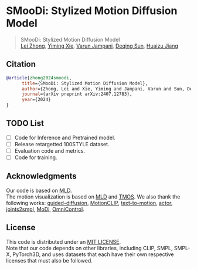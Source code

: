 # SMooDi: Stylized Motion Diffusion Model

> SMooDi: Stylized Motion Diffusion Model  
> [Lei Zhong](https://zhongleilz.github.io/), [Yiming Xie](https://ymingxie.github.io), [Varun Jampani](https://varunjampani.github.io/), [Deqing Sun](https://deqings.github.io/), [Huaizu Jiang](https://jianghz.me/)    


## Citation

```bibtex
@article{zhong2024smoodi,
      title={SMooDi: Stylized Motion Diffusion Model},
      author={Zhong, Lei and Xie, Yiming and Jampani, Varun and Sun, Deqing and Jiang, Huaizu},
      journal={arXiv preprint arXiv:2407.12783},
      year={2024}
}
```

## TODO List
- [ ] Code for Inference and Pretrained model.
- [ ] Release retargetted 100STYLE dataset.
- [ ] Evaluation code and metrics.
- [ ] Code for training.

## Acknowledgments

Our code is based on [MLD](https://github.com/ChenFengYe/motion-latent-diffusion).  
The motion visualization is based on [MLD](https://github.com/ChenFengYe/motion-latent-diffusion) and [TMOS](https://github.com/Mathux/TEMOS). 
We also thank the following works:
[guided-diffusion](https://github.com/openai/guided-diffusion), [MotionCLIP](https://github.com/GuyTevet/MotionCLIP), [text-to-motion](https://github.com/EricGuo5513/text-to-motion), [actor](https://github.com/Mathux/ACTOR), [joints2smpl](https://github.com/wangsen1312/joints2smpl), [MoDi](https://github.com/sigal-raab/MoDi), [OmniControl](https://github.com/neu-vi/OmniControl).

## License
This code is distributed under an [MIT LICENSE](LICENSE).  
Note that our code depends on other libraries, including CLIP, SMPL, SMPL-X, PyTorch3D, and uses datasets that each have their own respective licenses that must also be followed.
